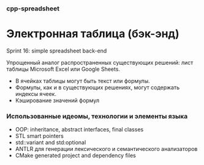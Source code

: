 ### cpp-spreadsheet
# Электронная таблица (бэк-энд)
Sprint 16: simple spreadsheet back-end

Упрощенный аналог распространенных существующих решений: лист таблицы Microsoft Excel или Google Sheets.
- В ячейках таблицы могут быть текст или формулы.
- Формулы, как и в существующих решениях, могут содержать индексы ячеек.
- Кэширование значений формул

### Использованные идеомы, технологии и элементы языка
- OOP: inheritance, abstract interfaces, final classes
- STL smart pointers
- std::variant and std:optional
- ANTLR для генерации лексического и семантического анализаторов
- CMake generated project and dependency files
